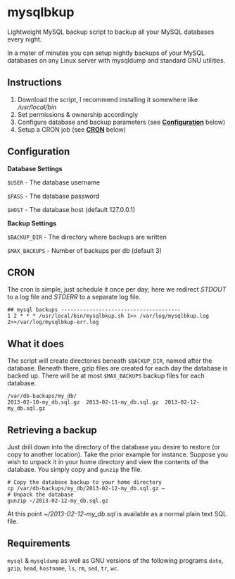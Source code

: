 mysqlbkup
=========

Lightweight MySQL backup script to backup all your MySQL databases every night.

In a mater of minutes you can setup nightly backups of your MySQL databases on
any Linux server with mysqldump and standard GNU utilities.

Instructions
------------
1. Download the script, I recommend installing it somewhere like */usr/local/bin*
2. Set permissions & ownership accordingly
3. Configure database and backup parameters (see **[Configuration](https://github.com/quickshiftin/mysqlbkup/edit/master/README.md#configuration)** below)
4. Setup a CRON job (see **[CRON](https://github.com/quickshiftin/mysqlbkup/edit/master/README.md#cron)** below)

Configuration
-------------
**Database Settings**

`$USER` - The database username

`$PASS` - The database password

`$HOST` - The database host (default 127.0.0.1)

**Backup Settings**

`$BACKUP_DIR`  - The directory where backups are written

`$MAX_BACKUPS` - Number of backups per db (default 3)

CRON
----
The cron is simple, just schedule it once per day;
here we redirect *STDOUT* to a log file and *STDERR* to a separate log file.

    ## mysql backups --------------------------------------
    1 2 * * * /usr/local/bin/mysqlbkup.sh 1>> /var/log/mysqlbkup.log 2>>/var/log/mysqlbkup-err.log
    
What it does
------------
The script will create directories beneath `$BACKUP_DIR`, named after the database.
Beneath there, gzip files are created for each day the database is backed up.  There
will be at most `$MAX_BACKUPS` backup files for each database.

    /var/db-backups/my_db/
    2013-02-10-my_db.sql.gz  2013-02-11-my_db.sql.gz  2013-02-12-my_db.sql.gz

Retrieving a backup
-------------------
Just drill down into the directory of the database you desire to restore
(or copy to another location). Take the prior example for instance. Suppose you wish to
unpack it in your home directory and view the contents of the database. You simply copy
and `gunzip` the file.
```
# Copy the database backup to your home directory
cp /var/db-backups/my_db/2013-02-12-my_db.sql.gz ~
# Unpack the database
gunzip ~/2013-02-12-my_db.sql.gz
```
At this point *~/2013-02-12-my_db.sql* is available as a normal plain text SQL file.

Requirements
------------
`mysql` & `mysqldump` as well as GNU versions of the following programs
`date`, `gzip`, `head`, `hostname`, `ls`, `rm`, `sed`, `tr`, `wc`.
